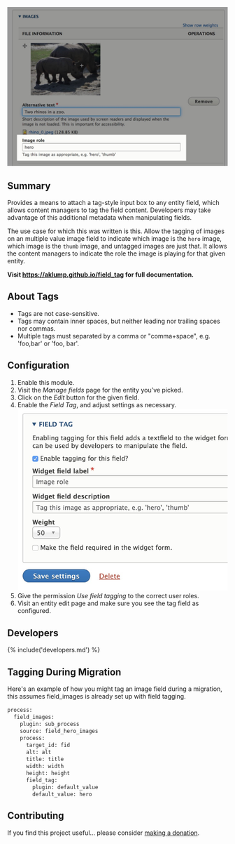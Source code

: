 ![Implementation](images/implementation.jpg)

## Summary

Provides a means to attach a tag-style input box to any entity field, which allows content managers to tag the field content.  Developers may take advantage of this additional metadata when manipulating fields.

The use case for which this was written is this.  Allow the tagging of images on an multiple value image field to indicate which image is the `hero` image, which image is the `thumb` image, and untagged images are just that.  It allows the content managers to indicate the role the image is playing for that given entity.

**Visit <https://aklump.github.io/field_tag> for full documentation.**

## About Tags

* Tags are not case-sensitive.
* Tags may contain inner spaces, but neither leading nor trailing spaces nor commas.
* Multiple tags must separated by a comma or "comma+space", e.g. 'foo,bar' or 'foo, bar'.

## Configuration

1. Enable this module.
1. Visit the _Manage fields_ page for the entity you've picked.
1. Click on the _Edit_ button for the given field.
1. Enable the _Field Tag_, and adjust settings as necessary.  ![Settings](images/settings.jpg)
1. Give the permission _Use field tagging_ to the correct user roles.
1. Visit an entity edit page and make sure you see the tag field as configured.

## Developers

{% include('developers.md') %}

## Tagging During Migration

Here's an example of how you might tag an image field during a migration, this assumes field_images is already set up with field tagging.

    process:
      field_images:
        plugin: sub_process
        source: field_hero_images
        process:
          target_id: fid
          alt: alt
          title: title
          width: width
          height: height
          field_tag:
            plugin: default_value
            default_value: hero

## Contributing

If you find this project useful... please consider [making a donation](https://www.paypal.com/cgi-bin/webscr?cmd=_s-xclick&hosted_button_id=4E5KZHDQCEUV8&item_name=Gratitude%20for%20aklump%2Ffield_tag).
